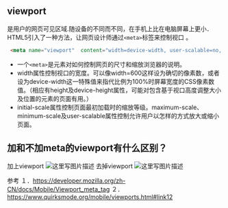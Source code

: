 ## viewport
是用户的网页可见区域.随设备的不同而不同，在手机上比在电脑屏幕上更小．HTML5引入了一种方法，让网页设计师通过```<meta>```标签来控制视口 。
```html
 <meta name="viewport"  content="width=device-width, user-scalable=no, initial-scale=1.0, maximum-scale=1.0, minimum-scale=1.0">
```
- 一个```<meta>```是元素对如何控制网页的尺寸和缩放浏览器的说明。
- width属性控制视口的宽度。可以像width=600这样设为确切的像素数，或者设为device-width这一特殊值来指代比例为100%时屏幕宽度的CSS像素数值。（相应有height及device-height属性，可能对包含基于视口高度调整大小及位置的元素的页面有用。）
- initial-scale属性控制页面最初加载时的缩放等级。maximum-scale、minimum-scale及user-scalable属性控制允许用户以怎样的方式放大或缩小页面。

## 加和不加meta的viewport有什么区别？
加上viewport
![这里写图片描述](http://img.blog.csdn.net/20170529170351360?watermark/2/text/aHR0cDovL2Jsb2cuY3Nkbi5uZXQvQnViYmxlTQ==/font/5a6L5L2T/fontsize/400/fill/I0JBQkFCMA==/dissolve/70/gravity/SouthEast)
去掉viewport
![这里写图片描述](http://img.blog.csdn.net/20170529170736034?watermark/2/text/aHR0cDovL2Jsb2cuY3Nkbi5uZXQvQnViYmxlTQ==/font/5a6L5L2T/fontsize/400/fill/I0JBQkFCMA==/dissolve/70/gravity/SouthEast)

参考
１．https://developer.mozilla.org/zh-CN/docs/Mobile/Viewport_meta_tag
２．https://www.quirksmode.org/mobile/viewports.html#link12
